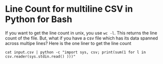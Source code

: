 # Line Count for multiline CSV in Python for Bash

If you want to get the line count in unix, you use `wc -l`. This returns the line count of the file. 
But, what if you have a csv file which has its data spanned across multipe lines? Here is the one liner to get the line
count 

```
cat input.csv | python -c "import sys, csv; print(sum(1 for l in csv.reader(sys.stdin.read() )))"
```

